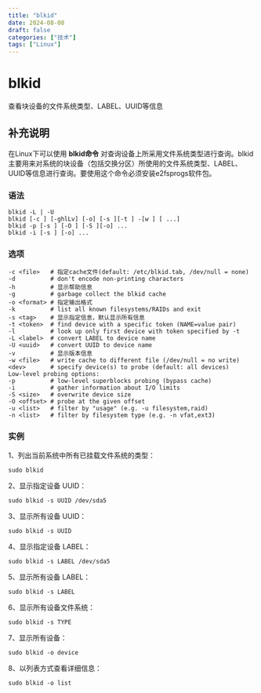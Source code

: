 ```yaml
---
title: "blkid"
date: 2024-08-08
draft: false
categories: ["技术"]
tags: ["Linux"]
---
```

blkid
===

查看块设备的文件系统类型、LABEL、UUID等信息

## 补充说明

在Linux下可以使用 **blkid命令** 对查询设备上所采用文件系统类型进行查询。blkid主要用来对系统的块设备（包括交换分区）所使用的文件系统类型、LABEL、UUID等信息进行查询。要使用这个命令必须安装e2fsprogs软件包。

###  语法

```shell
blkid -L | -U
blkid [-c ] [-ghlLv] [-o] [-s ][-t ] -[w ] [ ...]
blkid -p [-s ] [-O ] [-S ][-o] ...
blkid -i [-s ] [-o] ...
```

###  选项

```shell
-c <file>   # 指定cache文件(default: /etc/blkid.tab, /dev/null = none)
-d          # don't encode non-printing characters
-h          # 显示帮助信息
-g          # garbage collect the blkid cache
-o <format> # 指定输出格式
-k          # list all known filesystems/RAIDs and exit
-s <tag>    # 显示指定信息，默认显示所有信息
-t <token>  # find device with a specific token (NAME=value pair)
-l          # look up only first device with token specified by -t
-L <label>  # convert LABEL to device name
-U <uuid>   # convert UUID to device name
-v          # 显示版本信息
-w <file>   # write cache to different file (/dev/null = no write)
<dev>       # specify device(s) to probe (default: all devices)
Low-level probing options:
-p          # low-level superblocks probing (bypass cache)
-i          # gather information about I/O limits
-S <size>   # overwrite device size
-O <offset> # probe at the given offset
-u <list>   # filter by "usage" (e.g. -u filesystem,raid)
-n <list>   # filter by filesystem type (e.g. -n vfat,ext3)
```

###  实例

1、列出当前系统中所有已挂载文件系统的类型：

```shell
sudo blkid
```

2、显示指定设备 UUID：

```shell
sudo blkid -s UUID /dev/sda5
```

3、显示所有设备 UUID：

```shell
sudo blkid -s UUID
```

4、显示指定设备 LABEL：

```shell
sudo blkid -s LABEL /dev/sda5
```

5、显示所有设备 LABEL：

```shell
sudo blkid -s LABEL
```

6、显示所有设备文件系统：

```shell
sudo blkid -s TYPE
```

7、显示所有设备：

```shell
sudo blkid -o device
```

8、以列表方式查看详细信息：

```shell
sudo blkid -o list
```


